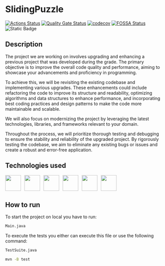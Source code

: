 # SlidingPuzzle

[![Actions Status](https://github.com/PabloGarciaFernandez/SlidingPuzzle/actions/workflows/ci.yml/badge.svg)](https://github.com/PabloGarciaFernandez/SlidingPuzzle/actions)
[![Quality Gate Status](https://sonarcloud.io/api/project_badges/measure?project=PabloGarciaFernandez_SlidingPuzzle&metric=alert_status)](https://sonarcloud.io/summary/new_code?id=PabloGarciaFernandez_SlidingPuzzle)
[![codecov](https://codecov.io/gh/PabloGarciaFernandez/SlidingPuzzle/branch/main/graph/badge.svg?token=CTQG23T7OY)](https://codecov.io/gh/PabloGarciaFernandez/SlidingPuzzle)
[![FOSSA Status](https://app.fossa.com/api/projects/git%2Bgithub.com%2FPabloGarciaFernandez%2FSlidingPuzzle.svg?type=shield)](https://app.fossa.com/projects/git%2Bgithub.com%2FPabloGarciaFernandez%2FSlidingPuzzle?ref=badge_shield)
![Static Badge](https://img.shields.io/badge/release-v1.0.0-blue)


## Description

The project we are working on involves upgrading and enhancing a previous project that was developed during the grade. The primary objective is to improve the overall code quality and performance, aiming to showcase your advancements and proficiency in programming.

To achieve this, we will be revisiting the existing codebase and implementing various upgrades. These enhancements could include refactoring the code to improve its structure and readability, optimizing algorithms and data structures to enhance performance, and incorporating best coding practices and design patterns to make the code more maintainable and scalable.

We will also focus on modernizing the project by leveraging the latest technologies, libraries, and frameworks relevant to your domain.

Throughout the process, we will prioritize thorough testing and debugging to ensure the stability and reliability of the upgraded project. By rigorously testing the codebase, we aim to eliminate any existing bugs or issues and create a robust and error-free application.


## Technologies used

<p float="left">
<a href="https://www.oracle.com/java/" style="margin-right: 0.5em;"><img src="https://img.icons8.com/external-tal-revivo-shadow-tal-revivo/512/external-java-is-a-general-purpose-programming-language-that-is-class-based-logo-shadow-tal-revivo.png" height="50"></a>
<a href="https://maven.apache.org/" style="margin-right: 0.5em;"><img src="https://upload.wikimedia.org/wikipedia/commons/thumb/5/52/Apache_Maven_logo.svg/510px-Apache_Maven_logo.svg.png" height="50"></a>
<a href="https://www.jacoco.org/" style="margin-right: 0.5em;"><img src="http://intellitech.pro/wp-content/uploads/2017/05/Jacoco-icon.png" height="50"></a>
<a href="https://junit.org/junit5/" style="margin-right: 0.5em;"><img src="https://i0.wp.com/blog.knoldus.com/wp-content/uploads/2020/06/junit5-banner.png?w=982&ssl=1" height="50"></a>
<a href="https://github.com/actions" style="margin-right: 0.5em;"><img src="https://avatars.githubusercontent.com/u/44036562?s=200&v=4" height="50"></a>
<a href="https://site.mockito.org/" style="margin-right: 0.5em;"><img src="https://github.com/mockito/mockito" height="50"></a>
</p>


## How to run

To start the project on local you have to run:

```bash
Main.java
```

To execute the tests you either can execute this file or use the following command:

```bash
TestSuite.java
```
```bash
mvn -B test
```
